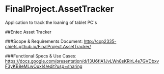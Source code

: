 # FinalProject.AssetTracker
Application to track the loaning of tablet PC's

##Entec Asset Tracker

###Scope & Requirements Document:
http://cop2335-chiefs.github.io/FinalProject.AssetTracker/


###Functional Specs & Use Cases:
https://docs.google.com/presentation/d/13U6flA1JvLWn8sKRirL4e7GVDbxvF3yKB8eMLwOuxI4/edit?usp=sharing
